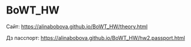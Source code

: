 # BoWT_HW
Сайт: https://alinabobova.github.io/BoWT_HW/theory.html

Дз пасспорт: https://alinabobova.github.io/BoWT_HW/hw2.passport.html
